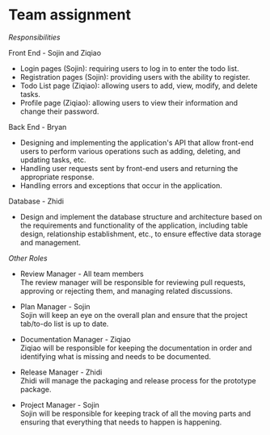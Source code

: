 # Team assignment

*Responsibilities*  

Front End - Sojin and Ziqiao
- Login pages (Sojin): requiring users to log in to enter the todo list.
- Registration pages (Sojin): providing users with the ability to register.
- Todo List page (Ziqiao): allowing users to add, view, modify, and delete tasks.
- Profile page (Ziqiao): allowing users to view their information and change their password.

Back End - Bryan
- Designing and implementing the application's API that allow front-end users to perform various operations such as adding, deleting, and updating tasks, etc.
- Handling user requests sent by front-end users and returning the appropriate response.
- Handling errors and exceptions that occur in the application.

Database - Zhidi
- Design and implement the database structure and architecture based on the requirements and functionality of the application, including table design, relationship establishment, etc., to ensure effective data storage and management.


*Other Roles*
- Review Manager - All team members  
The review manager will be responsible for reviewing pull requests, approving or rejecting them, and managing related discussions.

- Plan Manager - Sojin  
Sojin will keep an eye on the overall plan and ensure that the project tab/to-do list is up to date.

- Documentation Manager - Ziqiao  
Ziqiao will be responsible for keeping the documentation in order and identifying what is missing and needs to be documented.

- Release Manager - Zhidi  
Zhidi will manage the packaging and release process for the prototype package.

- Project Manager - Sojin  
Sojin will be responsible for keeping track of all the moving parts and ensuring that everything that needs to happen is happening.
